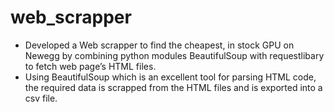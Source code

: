 # web_scrapper
- Developed a Web scrapper to find the cheapest, in stock GPU on Newegg by combining
python modules BeautifulSoup with requestlibary to fetch web page’s HTML files.
- Using BeautifulSoup which is an excellent tool for parsing HTML code, the required data is
scrapped from the HTML files and is exported into a csv file.
